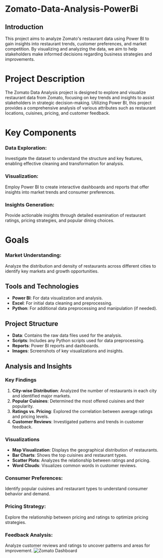 # Zomato-Data-Analysis-PowerBi
## Introduction

This project aims to analyze Zomato's restaurant data using Power BI to gain insights into restaurant trends, customer preferences, and market competition. By visualizing and analyzing the data, we aim to help stakeholders make informed decisions regarding business strategies and improvements.

# Project Description
The Zomato Data Analysis project is designed to explore and visualize restaurant data from Zomato, focusing on key trends and insights to assist stakeholders in strategic decision-making. Utilizing Power BI, this project provides a comprehensive analysis of various attributes such as restaurant locations, cuisines, pricing, and customer feedback.

# Key Components
### Data Exploration:
Investigate the dataset to understand the structure and key features, enabling effective cleaning and transformation for analysis.

### Visualization:
Employ Power BI to create interactive dashboards and reports that offer insights into market trends and consumer preferences.

### Insights Generation:
Provide actionable insights through detailed examination of restaurant ratings, pricing strategies, and popular dining choices.

# Goals
### Market Understanding:
Analyze the distribution and density of restaurants across different cities to identify key markets and growth opportunities.

## Tools and Technologies

- **Power BI**: For data visualization and analysis.
- **Excel**: For initial data cleaning and preprocessing.
- **Python**: For additional data preprocessing and manipulation (if needed).

## Project Structure

- **Data**: Contains the raw data files used for the analysis.
- **Scripts**: Includes any Python scripts used for data preprocessing.
- **Reports**: Power BI reports and dashboards.
- **Images**: Screenshots of key visualizations and insights.

## Analysis and Insights

### Key Findings

1. **City-wise Distribution**: Analyzed the number of restaurants in each city and identified major markets.
2. **Popular Cuisines**: Determined the most offered cuisines and their popularity.
3. **Ratings vs. Pricing**: Explored the correlation between average ratings and pricing levels.
4. **Customer Reviews**: Investigated patterns and trends in customer feedback.

### Visualizations

- **Map Visualization**: Displays the geographical distribution of restaurants.
- **Bar Charts**: Shows the top cuisines and restaurant types.
- **Scatter Plots**: Analyzes the relationship between ratings and pricing.
- **Word Clouds**: Visualizes common words in customer reviews.


### Consumer Preferences:
Identify popular cuisines and restaurant types to understand consumer behavior and demand.

### Pricing Strategy:
Explore the relationship between pricing and ratings to optimize pricing strategies.

### Feedback Analysis:
Analyze customer reviews and ratings to uncover patterns and areas for improvement.
![Zomato Dashboard](https://github.com/user-attachments/assets/5aadcaf2-7f71-4934-b69d-61032b936790)
